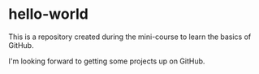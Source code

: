 # hello-world
This is a repository created during the mini-course to learn the basics of GitHub.

I'm looking forward to getting some projects up on GitHub.
